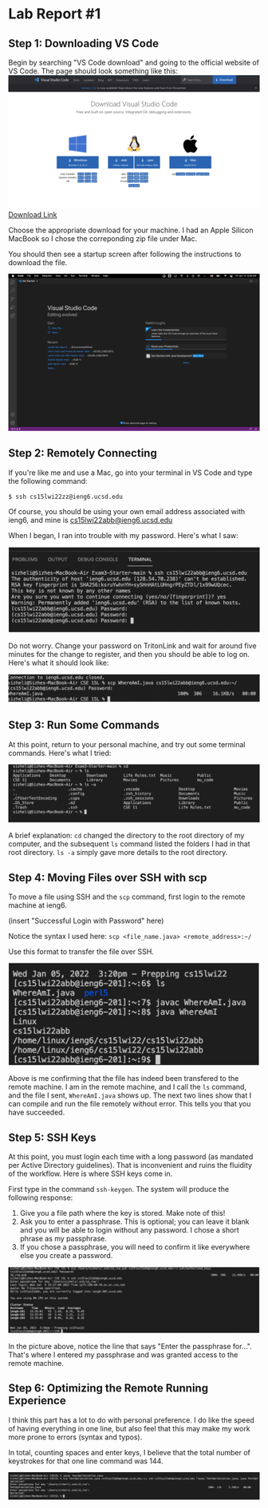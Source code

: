 # Lab Report #1
## Step 1: Downloading VS Code
Begin by searching "VS Code download" and going to the official website of VS Code. The page should look something like this:
![DownloadPage](Screenshots/DownloadPage.png)
[Download Link](https://code.visualstudio.com/download)

Choose the appropriate download for your machine. I had an Apple Silicon MacBook so I chose the correponding zip file under Mac.

You should then see a startup screen after following the instructions to download the file.

![VSCodeStartupPage](Screenshots/VSCodeStartupPage.png)

## Step 2: Remotely Connecting
If you're like me and use a Mac, go into your terminal in VS Code and type the following command:
```
$ ssh cs15lwi22zz@ieng6.ucsd.edu
```
Of course, you should be using your own email address associated with ieng6, and mine is cs15lwi22abb@ieng6.ucsd.edu

When I began, I ran into trouble with my password. Here's what I saw:

![PasswordTrouble](Screenshots/PasswordTrouble.png)

Do not worry. Change your password on TritonLink and wait for around five minutes for the change to register, and then you should be able to log on. Here's what it should look like:

![SuccessfulLoginWithPassword](Screenshots/SuccessfulLoginWithPassword.png)

## Step 3: Run Some Commands
At this point, return to your personal machine, and try out some terminal commands. Here's what I tried:

![RunSomeCommands](Screenshots/RunSomeCommands.png)

A brief explanation: `cd` changed the directory to the root directory of my computer, and the subsequent `ls` command listed the folders I had in that root directory. `ls -a` simply gave more details to the root directory.

## Step 4: Moving Files over SSH with scp
To move a file using SSH and the `scp` command, first login to the remote machine at ieng6.

(insert "Successful Login with Password" here)

Notice the syntax I used here: `scp <file_name.java> <remote_address>:~/`

Use this format to transfer the file over SSH.

![ConfirmingSuccessfulTransfer](Screenshots/ConfirmingSuccessfulTransfer.png)

Above is me confirming that the file has indeed been transfered to the remote machine. I am in the remote machine, and I call the `ls` command, and the file I sent, `WhereAmI.java` shows up. The next two lines show that I can compile and run the file remotely without error. This tells you that you have succeeded.

## Step 5: SSH Keys
At this point, you must login each time with a long password (as mandated per Active Directory guidelines). That is inconvenient and ruins the fluidity of the workflow. Here is where SSH keys come in.

First type in the command `ssh-keygen`. The system will produce the following response:

1. Give you a file path where the key is stored. Make note of this!
2. Ask you to enter a passphrase. This is optional; you can leave it blank and you will be able to login without any password. I chose a short phrase as my passphrase.
3. If you chose a passphrase, you will need to confirm it like everywhere else you create a password.

![SettingUpTheKeys](Screenshots/SettingUpTheKeys.png)

In the picture above, notice the line that says "Enter the passphrase for...". That's where I entered my passphrase and was granted access to the remote machine.

## Step 6: Optimizing the Remote Running Experience


I think this part has a lot to do with personal preference. I do like the speed of having everything in one line, but also feel that this may make my work more prone to errors (syntax and typos).

In total, counting spaces and enter keys, I believe that the total number of keystrokes for that one line command was 144.

![OneLiner](Screenshots/OneLiner.png)
